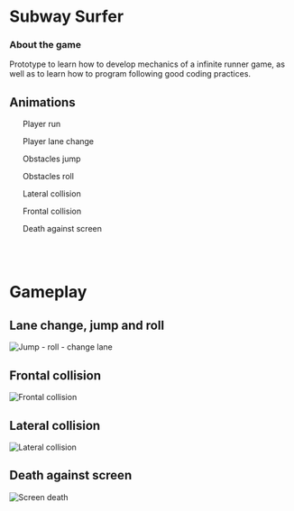 <h1>Subway Surfer</h1>

<h3>About the game</h3>
Prototype to learn how to develop mechanics of a infinite runner game, as well as to learn how to program following good coding practices.

<h2><b> Animations </b></h2>
<ol>Player run</ol>
<ol>Player lane change</ol>
<ol>Obstacles jump</ol>
<ol>Obstacles roll</ol>
<ol>Lateral collision</ol>
<ol>Frontal collision</ol>
<ol>Death against screen</ol>

<br><br>
<h1>Gameplay</h1>

<h2>Lane change, jump and roll</h2>

![Jump - roll - change lane](https://github.com/LauraPuerto82/Subway-Surfer/assets/137921764/7da58eac-f6ce-413a-9bfe-4fd13c4a87ef)

<h2>Frontal collision</h2>

![Frontal collision](https://github.com/LauraPuerto82/Subway-Surfer/assets/137921764/7efb2003-e342-4389-973d-59ee9768dd37)

<h2>Lateral collision</h2>

![Lateral collision](https://github.com/LauraPuerto82/Subway-Surfer/assets/137921764/496fcbd7-1e83-4293-bd36-6152eca1fc07)

<h2>Death against screen</h2>

![Screen death](https://github.com/LauraPuerto82/Subway-Surfer/assets/137921764/329a17dc-ff98-43ef-b037-404a49337690)

